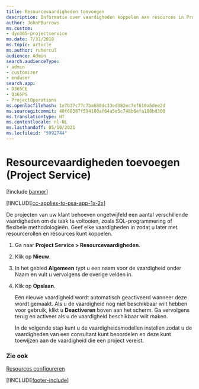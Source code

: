 ```yaml
---
title: Resourcevaardigheden toevoegen
description: Informatie over vaardigheden koppelen aan resources in Project Service
author: JohnPBurrows
ms.custom:
- dyn365-projectservice
ms.date: 7/31/2018
ms.topic: article
ms.author: ruhercul
audience: Admin
search.audienceType:
- admin
- customizer
- enduser
search.app:
- D365CE
- D365PS
- ProjectOperations
ms.openlocfilehash: 1e7b37c77c7ba688dc33ed382ec7ef610a5dee2d
ms.sourcegitcommit: 40f68387f594180af64a5e5c748b6efa188bd300
ms.translationtype: HT
ms.contentlocale: nl-NL
ms.lasthandoff: 05/10/2021
ms.locfileid: "5992744"
---
```

# <a name="add-resource-skills-project-service"></a>Resourcevaardigheden toevoegen (Project Service)

[!include [banner](../includes/psa-now-project-operations.md)]

[!INCLUDE[cc-applies-to-psa-app-1x-2x](../includes/cc-applies-to-psa-app-1x-2x.md)]

De projecten van uw klant behoeven ongetwijfeld een aantal verschillende vaardigheden om de taak te voltooien, zoals SQL-programmering of flexibele methodologieën. Geef elke vaardigheden in zodat u later met resourcerollen en resources kunt koppelen.  
  
1. Ga naar **Project Service > Resourcevaardigheden**.  
  
2. Klik op **Nieuw**.  
  
3. In het gebied **Algemeen** typt u een naam voor de vaardigheid onder Naam en vult u vervolgens de overige velden in.  
  
4. Klik op **Opslaan**.  
  
   Een nieuwe vaardigheid wordt automatisch geactiveerd wanneer deze wordt gemaakt. Als u de vaardigheid nog niet beschikbaar wilt hebben voor gebruik, klikt u **Deactiveren** boven aan het scherm. Ga vervolgens terug en activeer als u de vaardigheid beschikbaar wilt maken.  
  
   In de volgende stap kunt u de vaardigheidsmodellen instellen zodat u de vaardigheden van een consultant kunt beoordelen en deze kunt toewijzen aan de vaardigheid die een project vereist.  
  
### <a name="see-also"></a>Zie ook  
 [Resources configureren](../psa/set-up-resources.md)


[!INCLUDE[footer-include](../includes/footer-banner.md)]